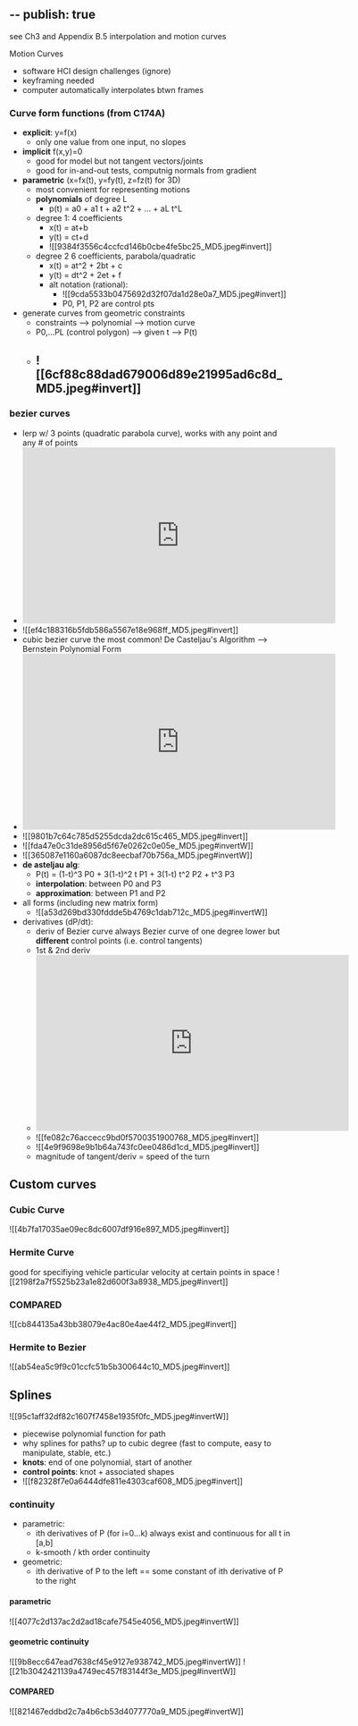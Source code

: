 --
publish: true
--
see Ch3 and Appendix B.5
interpolation and motion curves

Motion Curves
- software HCI design challenges (ignore)
- keyframing needed
- computer automatically interpolates btwn frames
### Curve form functions (from C174A)
- **explicit**: y=f(x)
	- only one value from one input, no slopes
- **implicit** f(x,y)=0
	- good for model but not tangent vectors/joints
	- good for in-and-out tests, computnig normals from gradient
- **parametric** (x=fx(t), y=fy(t), z=fz(t) for 3D)
	- most convenient for representing motions 
	- **polynomials** of degree L
		- p(t) = a0 + a1 t + a2 t^2 + ... + aL t^L
	- degree 1: 4 coefficients
		- x(t) = at+b
		- y(t) = ct+d
		- ![[9384f3556c4ccfcd146b0cbe4fe5bc25_MD5.jpeg#invert]]
	- degree 2 6 coefficients, parabola/quadratic
		- x(t) = at^2 + 2bt + c
		- y(t) = dt^2 + 2et + f
		- alt notation (rational): 
			- ![[9cda5533b0475692d32f07da1d28e0a7_MD5.jpeg#invert]]
			- P0, P1, P2 are control pts
- generate curves from geometric constraints
	- constraints --> polynomial --> motion curve
	- P0,...PL (control polygon) --> given t --> P(t)
	- ![[6cf88c88dad679006d89e21995ad6c8d_MD5.jpeg#invert]]
		- 
### **bezier curves**
- lerp w/ 3 points (quadratic parabola curve), works with any point and any # of points
- <iframe width="560" height="315" src="https://www.youtube.com/embed/aVwxzDHniEw?si=5Jnc-BaeRZR1pXJ5&amp;start=141" title="YouTube video player" frameborder="0" allow="accelerometer; autoplay; clipboard-write; encrypted-media; gyroscope; picture-in-picture; web-share" referrerpolicy="strict-origin-when-cross-origin" allowfullscreen></iframe>
- ![[ef4c188316b5fdb586a5567e18e968ff_MD5.jpeg#invert]]
- cubic bezier curve the most common! De Casteljau's Algorithm --> Bernstein Polynomial Form
- <iframe width="560" height="315" src="https://www.youtube.com/embed/aVwxzDHniEw?si=qkoQ99L0PukCEqvu&amp;start=238" title="YouTube video player" frameborder="0" allow="accelerometer; autoplay; clipboard-write; encrypted-media; gyroscope; picture-in-picture; web-share" referrerpolicy="strict-origin-when-cross-origin" allowfullscreen></iframe>
- ![[9801b7c64c785d5255dcda2dc615c465_MD5.jpeg#invert]]
- ![[fda47e0c31de8956d5f67e0262c0e05e_MD5.jpeg#invertW]]
- ![[365087e1160a6087dc8eecbaf70b756a_MD5.jpeg#invertW]]
- **de asteljau alg**:
	- P(t) = (1-t)^3 P0 + 3(1-t)^2 t P1 + 3(1-t) t^2 P2 + t^3 P3
	- **interpolation**: between P0 and P3
	- **approximation**: between P1 and P2
- all forms (including new matrix form)
	- ![[a53d269bd330fddde5b4769c1dab712c_MD5.jpeg#invertW]]
- derivatives (dP/dt):
	- deriv of Bezier curve always Bezier curve of one degree lower but **different** control points (i.e. control tangents)
	- 1st & 2nd deriv
	- <iframe width="560" height="315" src="https://www.youtube.com/embed/aVwxzDHniEw?si=5k6MLaxVgNJKnDFw&amp;start=378" title="YouTube video player" frameborder="0" allow="accelerometer; autoplay; clipboard-write; encrypted-media; gyroscope; picture-in-picture; web-share" referrerpolicy="strict-origin-when-cross-origin" allowfullscreen></iframe>
	- ![[fe082c76accecc9bd0f5700351900768_MD5.jpeg#invert]]
	- ![[4e9f9698e9b1b64a743fc0ee0486d1cd_MD5.jpeg#invert]]
	- magnitude of tangent/deriv = speed of the turn
## Custom curves
### Cubic Curve
![[4b7fa17035ae09ec8dc6007df916e897_MD5.jpeg#invert]]
### Hermite Curve
good for specifiying vehicle particular velocity at certain points in space
![[2198f2a7f5525b23a1e82d600f3a8938_MD5.jpeg#invert]]
### COMPARED
![[cb844135a43bb38079e4ac80e4ae44f2_MD5.jpeg#invert]]

### Hermite to Bezier
![[ab54ea5c9f9c01ccfc51b5b300644c10_MD5.jpeg#invert]]
## Splines
![[95c1aff32df82c1607f7458e1935f0fc_MD5.jpeg#invertW]]
- piecewise polynomial function for path
- why splines for paths? up to cubic degree (fast to compute, easy to manipulate, stable, etc.)
- **knots**: end of one polynomial, start of another
- **control points**: knot + associated shapes
- ![[f82328f7e0a6444dfe811e4303caf608_MD5.jpeg#invert]]
### **continuity**
- parametric: 
	- ith derivatives of P (for i=0...k) always exist and continuous for all t in \[a,b]
	- k-smooth / kth order continuity
- geometric: 
	- ith derivative of P to the left == some constant of ith derivative of P to the right
#### parametric
![[4077c2d137ac2d2ad18cafe7545e4056_MD5.jpeg#invertW]]

#### geometric continuity
![[9b8ecc647ead7638cf45e9127e938742_MD5.jpeg#invertW]]
![[21b3042421139a4749ec457f83144f3e_MD5.jpeg#invertW]]
#### COMPARED
![[821467eddbd2c7a4b6cb53d4077770a9_MD5.jpeg#invertW]]